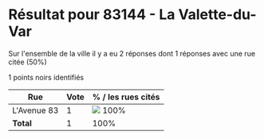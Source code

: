 # Résultat pour 83144 - La Valette-du-Var

Sur l'ensemble de la ville il y a eu 2 réponses dont 1 réponses avec une rue citée (50%)

1 points noirs identifiés

| Rue | Vote | % / les rues cités|
|-----|------|-------------------|
| L'Avenue 83 | 1 | <img src="../../img/bar_100.gif" />&nbsp;100%|
| **Total** | 1 | 100%|
